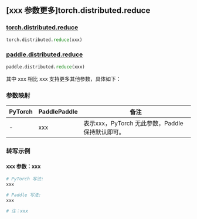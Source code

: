 ## [xxx 参数更多]torch.distributed.reduce

### [torch.distributed.reduce](https://pytorch.org/docs/1.13/distributed.html#torch.distributed.reduce)

```python
torch.distributed.reduce(xxx)
```

### [paddle.distributed.reduce](https://www.paddlepaddle.org.cn/documentation/docs/zh/api/paddle/distributed/reduce_cn.html)

```python
paddle.distributed.reduce(xxx)
```

其中 xxx 相比 xxx 支持更多其他参数，具体如下：

### 参数映射

| PyTorch | PaddlePaddle | 备注 |
| ------- | ------------ | ---- |
|    -    |    xxx    | 表示xxx，PyTorch 无此参数，Paddle 保持默认即可。 |

### 转写示例

#### xxx 参数：xxx
``` python
# PyTorch 写法:
xxx

# Paddle 写法:
xxx

# 注：xxx
```

